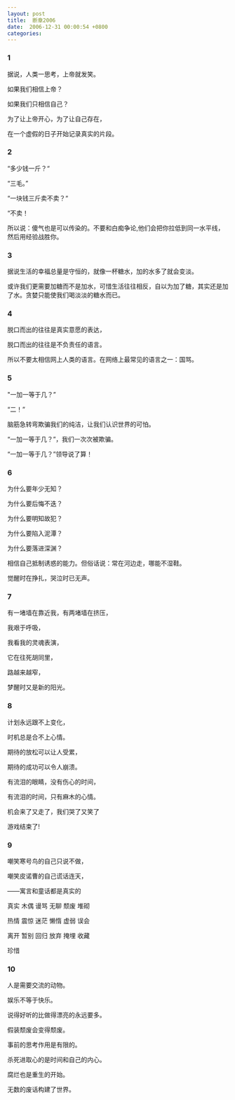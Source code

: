 ```yaml
---
layout: post
title:  断章2006
date:  2006-12-31 00:00:54 +0800
categories:
---
```


### 1

据说，人类一思考，上帝就发笑。

如果我们相信上帝？

如果我们只相信自己？

为了让上帝开心，为了让自己存在，

在一个虚假的日子开始记录真实的片段。

### 2

“多少钱一斤？“

“三毛。”

“一块钱三斤卖不卖？“

“不卖！

所以说：傻气也是可以传染的。不要和白痴争论,他们会把你拉低到同一水平线，然后用经验战胜你。

### 3

据说生活的幸福总量是守恒的，就像一杯糖水，加的水多了就会变淡。

或许我们更需要加糖而不是加水，可惜生活往往相反，自以为加了糖，其实还是加了水。贪婪只能使我们喝淡淡的糖水而已。

### 4

脱口而出的往往是真实意愿的表达，

脱口而出的往往是不负责任的语言。

所以不要太相信网上人类的语言。在网络上最常见的语言之一：国骂。

### 5

"一加一等于几？”

“二！”

脑筋急转弯欺骗我们的纯洁，让我们认识世界的可怕。

“一加一等于几？”，我们一次次被欺骗。

“一加一等于几？”领导说了算！

### 6

为什么要年少无知？

为什么要后悔不迭？

为什么要明知故犯？

为什么要陷入泥潭？

为什么要落进深渊？

相信自己抵制诱惑的能力。但俗话说：常在河边走，哪能不湿鞋。

觉醒时在挣扎，哭泣时已无声。

### 7

有一堵墙在靠近我，有两堵墙在挤压，

我艰于呼吸，

我看我的灵魂表演，

它在往死胡同里，

路越来越窄，

梦醒时又是新的阳光。

### 8

计划永远跟不上变化，

时机总是合不上心情。

期待的放松可以让人受累，

期待的成功可以令人崩溃。

有流泪的眼睛，没有伤心的时间，

有流泪的时间，只有麻木的心情。

机会来了又走了，我们哭了又笑了

游戏结束了!

### 9

嘲笑寒号鸟的自己只说不做，

嘲笑皮诺曹的自己谎话连天，

——寓言和童话都是真实的

真实 木偶 谩骂 无聊 颓废 堆砌

热情 震惊 迷茫 懒惰 虚弱 误会

离开 暂别 回归 放弃 掩埋 收藏

珍惜

### 10

人是需要交流的动物。

娱乐不等于快乐。

说得好听的比做得漂亮的永远要多。

假装颓废会变得颓废。

事前的思考作用是有限的。

杀死进取心的是时间和自己的内心。

腐烂也是重生的开始。

无数的废话构建了世界。
